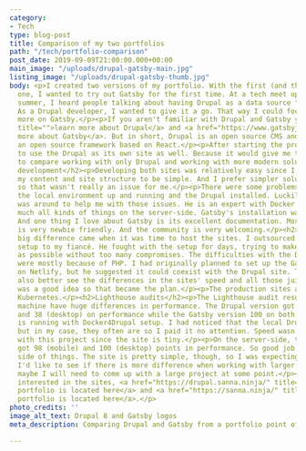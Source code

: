 ```yaml
---
category:
- Tech
type: blog-post
title: Comparison of my two portfolios
path: "/tech/portfolio-comparison"
post_date: 2019-09-09T21:00:00.000+00:00
main_image: "/uploads/drupal-gatsby-main.jpg"
listing_image: "/uploads/drupal-gatsby-thumb.jpg"
body: <p>I created two versions of my portfolio. With the first (and the official)
  one, I wanted to try out Gatsby for the first time. At a tech meet up during the
  summer, I heard people talking about having Drupal as a data source for Gatsby.
  As a Drupal developer, I wanted to give it a go. That way I could focus my learning
  more on Gatsby.</p><p>If you aren't familiar with Drupal and Gatsby you can <a href="https://www.drupal.org/"
  title="">learn more about Drupal</a> and <a href="https://www.gatsbyjs.org/" title="">learn
  more about Gatsby</a>. But in short, Drupal is an open source CMS and Gatsby is
  an open source framework based on React.</p><p>After starting the project, I decided
  to use the Drupal as its own site as well. Because it would give me the opportunity
  to compare working with only Drupal and working with more modern solutions.</p><h2>Local
  development</h2><p>Developing both sites was relatively easy since I could plan
  my content and site structure to be simple. And I prefer simpler solutions, anyway,
  so that wasn't really an issue for me.</p><p>There were some problems with getting
  the local environment up and running and the Drupal installed. Luckily my fiancé
  was around to help me with those issues. He is an expert with Docker and pretty
  much all kinds of things on the server-side. Gatsby's installation was much easier.
  And one thing I love about Gatsby is its excellent documentation. Most of the documentation
  is very newbie friendly. And the community is very welcoming.</p><h2>Production</h2><p>The
  big difference came when it was time to host the sites. I outsourced the hosting
  setup to my fiancé. He fought with the setup for days, trying to make it as good
  as possible without too many compromises. The difficulties with the Drupal site
  were mostly because of PHP. I had originally planned to set up the Gatsby version
  on Netlify, but he suggested it could coexist with the Drupal site. That way I could
  also better see the differences in the sites' speed and all those juicy bits. It
  was a good idea so that became the plan.</p><p>The production sites are hosted on
  Kubernetes.</p><h2>Lighthouse audits</h2><p>The Lighthouse audit results on my local
  machine have huge differences in performance. The Drupal version got 37 (mobile)
  and 38 (desktop) on performance while the Gatsby version 100 on both. The Drupal
  is running with Docker4Drupal setup. I had noticed that the local Drupal was slow
  but in my case, they often are so I paid it no attention. Speed wasn't that important
  with this project since the site is tiny.</p><p>On the server-side, the Drupal version
  got 98 (mobile) and 100 (desktop) points in performance. So good job on the hosting
  side of things. The site is pretty simple, though, so I was expecting good results.
  I'd like to see if there is more difference when working with larger projects, so
  maybe I will need to come up with a large project at some point.</p><p>If you're
  interested in the sites, <a href="https://drupal.sanna.ninja/" title="">the Drupal
  portfolio is located here</a> and <a href="https://sanna.ninja/" title="">the Gatsby
  portfolio is located here</a>.</p>
photo_credits: ''
image_alt_text: Drupal 8 and Gatsby logos
meta_description: Comparing Drupal and Gatsby from a portfolio point of view.

---
```

